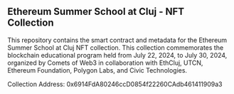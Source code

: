 ## Ethereum Summer School at Cluj - NFT Collection

This repository contains the smart contract and metadata for the Ethereum Summer School at Cluj NFT collection. This
collection commemorates the blockchain educational program held from July 22, 2024, to July 30, 2024, organized by
Comets of Web3 in collaboration with EthCluj, UTCN, Ethereum Foundation, Polygon Labs, and Civic Technologies.

Collection Address: 0x6914FdA80246ccD0854f22260CAdb461411909a3
